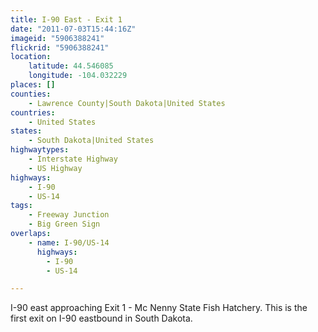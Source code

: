 ```yaml
---
title: I-90 East - Exit 1
date: "2011-07-03T15:44:16Z"
imageid: "5906388241"
flickrid: "5906388241"
location:
    latitude: 44.546085
    longitude: -104.032229
places: []
counties:
    - Lawrence County|South Dakota|United States
countries:
    - United States
states:
    - South Dakota|United States
highwaytypes:
    - Interstate Highway
    - US Highway
highways:
    - I-90
    - US-14
tags:
    - Freeway Junction
    - Big Green Sign
overlaps:
    - name: I-90/US-14
      highways:
        - I-90
        - US-14

---
```

I-90 east approaching Exit 1 - Mc Nenny State Fish Hatchery.  This is the first exit on I-90 eastbound in South Dakota.